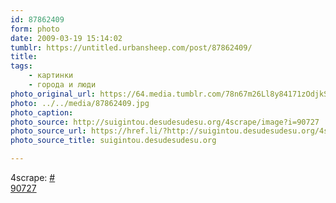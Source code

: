 ```yaml
---
id: 87862409
form: photo
date: 2009-03-19 15:14:02
tumblr: https://untitled.urbansheep.com/post/87862409/
title:
tags:
    - картинки
    - города и люди
photo_original_url: https://64.media.tumblr.com/78n67m26Ll8y84171zOdjkSGo1_1280.jpg
photo: ../../media/87862409.jpg
photo_caption:
photo_source: http://suigintou.desudesudesu.org/4scrape/image?i=90727
photo_source_url: https://href.li/?http://suigintou.desudesudesu.org/4scrape/image?i=90727
photo_source_title: suigintou.desudesudesu.org

---
```


<p>4scrape: <a href="http://suigintou.desudesudesu.org/4scrape/image?i=90727">#<br>
90727</a></p>
